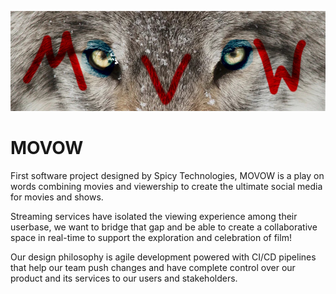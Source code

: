 ![MOVOW](/imgs/movwolf.jpg)

# MOVOW

First software project designed by Spicy Technologies, MOVOW is a play on words combining movies and viewership to create the ultimate social media for movies and shows. 

Streaming services have isolated the viewing experience among their userbase, we want to bridge that gap and be able to create a collaborative space in real-time to support the exploration and celebration of film! 

Our design philosophy is agile development powered with CI/CD pipelines that help our team push changes and have complete control over our product and its services to our users and stakeholders.